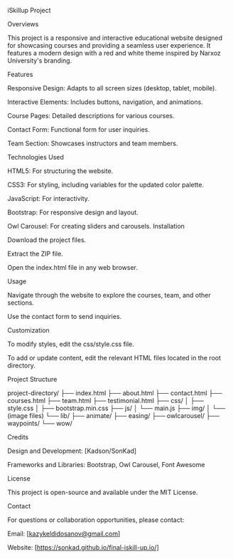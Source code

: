 iSkillup Project

Overviews

This project is a responsive and interactive educational website designed for showcasing courses and providing a seamless user experience. It features a modern design with a red and white theme inspired by Narxoz University's branding.

Features

Responsive Design: Adapts to all screen sizes (desktop, tablet, mobile).

Interactive Elements: Includes buttons, navigation, and animations.

Course Pages: Detailed descriptions for various courses.

Contact Form: Functional form for user inquiries.

Team Section: Showcases instructors and team members.

Technologies Used

HTML5: For structuring the website.

CSS3: For styling, including variables for the updated color palette.

JavaScript: For interactivity.

Bootstrap: For responsive design and layout.

Owl Carousel: For creating sliders and carousels. Installation

Download the project files.

Extract the ZIP file.

Open the index.html file in any web browser.

Usage

Navigate through the website to explore the courses, team, and other sections.

Use the contact form to send inquiries.

Customization

To modify styles, edit the css/style.css file.

To add or update content, edit the relevant HTML files located in the root directory.

Project Structure

project-directory/ ├── index.html ├── about.html ├── contact.html ├── courses.html ├── team.html ├── testimonial.html ├── css/ │ ├── style.css │ ├── bootstrap.min.css ├── js/ │ └── main.js ├── img/ │ └── (image files) └── lib/ ├── animate/ ├── easing/ ├── owlcarousel/ ├── waypoints/ └── wow/

Credits

Design and Development: [Kadson/SonKad]

Frameworks and Libraries: Bootstrap, Owl Carousel, Font Awesome

License

This project is open-source and available under the MIT License.

Contact

For questions or collaboration opportunities, please contact:

Email: [kazykeldidosanov@gmail.com]

Website: [https://sonkad.github.io/final-iskill-up.io/]
